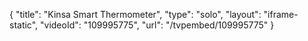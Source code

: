 {
    "title": "Kinsa Smart Thermometer",
    "type": "solo",
    "layout": "iframe-static",
    "videoId": "109995775",
    "url": "\/tvpembed\/109995775"
}